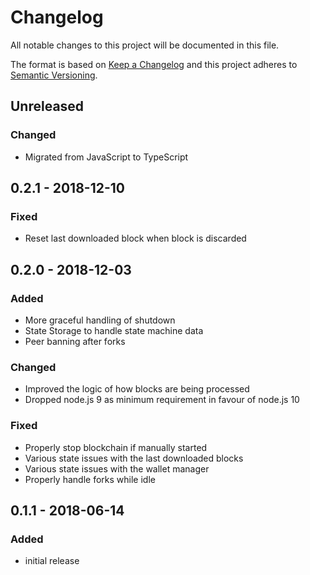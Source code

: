 # Changelog

All notable changes to this project will be documented in this file.

The format is based on [Keep a Changelog](http://keepachangelog.com/en/1.0.0/)
and this project adheres to [Semantic Versioning](http://semver.org/spec/v2.0.0.html).

## Unreleased

### Changed

-   Migrated from JavaScript to TypeScript

## 0.2.1 - 2018-12-10

### Fixed

-   Reset last downloaded block when block is discarded

## 0.2.0 - 2018-12-03

### Added

-   More graceful handling of shutdown
-   State Storage to handle state machine data
-   Peer banning after forks

### Changed

-   Improved the logic of how blocks are being processed
-   Dropped node.js 9 as minimum requirement in favour of node.js 10

### Fixed

-   Properly stop blockchain if manually started
-   Various state issues with the last downloaded blocks
-   Various state issues with the wallet manager
-   Properly handle forks while idle

## 0.1.1 - 2018-06-14

### Added

-   initial release
